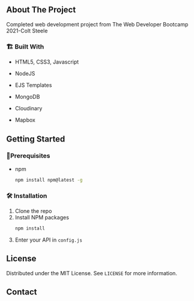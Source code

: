 <!-- ABOUT THE PROJECT -->

## About The Project

<!-- [![Product Name Screen Shot][product-screenshot]](https://example.com) -->

Completed web development project from The Web Developer Bootcamp 2021-Colt Steele

### 🏗️ Built With

- HTML5, CSS3, Javascript
- NodeJS
- EJS Templates

- MongoDB
- Cloudinary
- Mapbox

<!-- GETTING STARTED -->

## Getting Started

<!-- This is an example of how you may give instructions on setting up your project locally.
To get a local copy up and running follow these simple example steps. -->

### 📝️Prerequisites

<!-- This is an example of how to list things you need to use the software and how to install them. -->

- npm
  ```sh
  npm install npm@latest -g
  ```

### 🛠️ Installation

1. Clone the repo
2. Install NPM packages
   ```sh
   npm install
   ```
3. Enter your API in `config.js`

<!-- LICENSE -->

## License

Distributed under the MIT License. See `LICENSE` for more information.

<!-- CONTACT -->

## Contact

<!-- Your Name - [@your_twitter](https://twitter.com/your_username) - email@example.com -->

<!-- Project Link: [https://github.com/your_username/repo_name](https://github.com/your_username/repo_name) -->

